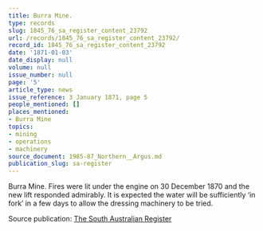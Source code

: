 ```yaml
---
title: Burra Mine.
type: records
slug: 1845_76_sa_register_content_23792
url: /records/1845_76_sa_register_content_23792/
record_id: 1845_76_sa_register_content_23792
date: '1871-01-03'
date_display: null
volume: null
issue_number: null
page: '5'
article_type: news
issue_reference: 3 January 1871, page 5
people_mentioned: []
places_mentioned:
- Burra Mine
topics:
- mining
- operations
- machinery
source_document: 1985-87_Northern__Argus.md
publication_slug: sa-register
---
```


Burra Mine.  Fires were lit under the engine on 30 December 1870 and the new lift responded admirably.  It is expected the water will be sufficiently ‘in fork’ in a few days to allow the dressing machinery to be tried.

Source publication: [The South Australian Register](/publications/sa-register/)
